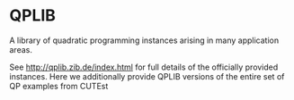 # QPLIB
A library of quadratic programming instances arising in many application areas.

See http://qplib.zib.de/index.html for full details of the officially provided
instances. Here we additionally provide QPLIB versions of the entire set of
QP examples from CUTEst
